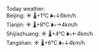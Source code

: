 Today weather:  
Beijing: ☀️   🌡️+1°C 🌬️↓6km/h  
Tianjin: ☀️   🌡️+8°C 🌬️→4km/h  
Shijiazhuang: ☀️   🌡️+4°C 🌬️←4km/h  
Tangshan: ☀️   🌡️+6°C 🌬️↓4km/h  
